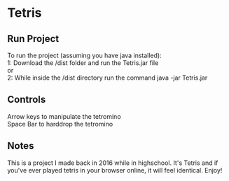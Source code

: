 # Tetris
## Run Project
To run the project (assuming you have java installed):  
1: Download the /dist folder and run the Tetris.jar file  
or  
2: While inside the /dist directory run the command java -jar Tetris.jar  

## Controls
Arrow keys to manipulate the tetromino  
Space Bar to harddrop the tetromino  

## Notes
This is a project I made back in 2016 while in highschool. It's Tetris and if you've ever played tetris in your browser online, it will feel identical. Enjoy!
